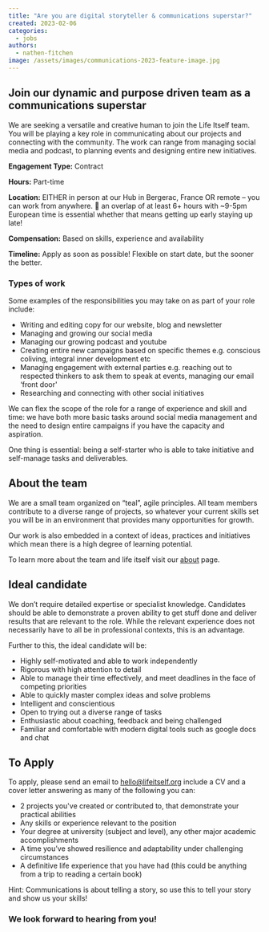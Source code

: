```yaml
---
title: "Are you are digital storyteller & communications superstar?"
created: 2023-02-06
categories: 
  - jobs
authors: 
  - nathen-fitchen
image: /assets/images/communications-2023-feature-image.jpg
---
```


## Join our dynamic and purpose driven team as a communications superstar

We are seeking a versatile and creative human to join the Life Itself team. You will be playing a key role in communicating about our projects and connecting with the community. The work can range from managing social media and podcast, to planning events and designing entire new initiatives.  

**Engagement Type:** Contract

**Hours:** Part-time

**Location:** EITHER in person at our Hub in Bergerac, France OR remote – you can work from anywhere. 🚩 an overlap of at least 6+ hours with ~9-5pm European time is essential whether that means getting up early staying up late!

**Compensation:** Based on skills, experience and availability

**Timeline:** Apply as soon as possible! Flexible on start date, but the sooner the better.
  
### Types of work  
  
Some examples of the responsibilities you may take on as part of your role include:  
  
* Writing and editing copy for our website, blog and newsletter  
* Managing and growing our social media  
* Managing our growing podcast and youtube  
* Creating entire new campaigns based on specific themes e.g. conscious coliving, integral inner development etc  
* Managing engagement with external parties e.g. reaching out to respected thinkers to ask them to speak at events, managing our email ‘front door'  
* Researching and connecting with other social initiatives  
  
We can flex the scope of the role for a range of experience and skill and time: we have both more basic tasks around social media management and the need to design entire campaigns if you have the capacity and aspiration.  
  
One thing is essential: being a self-starter who is able to take initiative and self-manage tasks and deliverables.  
  
## About the team  
  
We are a small team organized on “teal”, agile principles. All team members contribute to a diverse range of projects, so whatever your current skills set you will be in an environment that provides many opportunities for growth.  
  
Our work is also embedded in a context of ideas, practices and initiatives which mean there is a high degree of learning potential. 

To learn more about the team and life itself visit our [about](/about) page.
  
## Ideal candidate  
  
We don’t require detailed expertise or specialist knowledge. Candidates should be able to demonstrate a proven ability to get stuff done and deliver results that are relevant to the role. While the relevant experience does not necessarily have to all be in professional contexts, this is an advantage.  
  
Further to this, the ideal candidate will be:  
  
* Highly self-motivated and able to work independently  
* Rigorous with high attention to detail  
* Able to manage their time effectively, and meet deadlines in the face of competing priorities  
* Able to quickly master complex ideas and solve problems  
* Intelligent and conscientious  
* Open to trying out a diverse range of tasks  
* Enthusiastic about coaching, feedback and being challenged  
* Familiar and comfortable with modern digital tools such as google docs and chat  
  
## To Apply  
  
To apply, please send an email to hello@lifeitself.org include a CV and a cover letter answering as many of the following you can:  
  
* 2 projects you've created or contributed to, that demonstrate your practical abilities  
* Any skills or experience relevant to the position  
* Your degree at university (subject and level), any other major academic accomplishments  
* A time you’ve showed resilience and adaptability under challenging circumstances  
* A definitive life experience that you have had (this could be anything from a trip to reading a certain book) 

Hint: Communications is about telling a story, so use this to tell your story and show us your skills! 

### We look forward to hearing from you!
  

